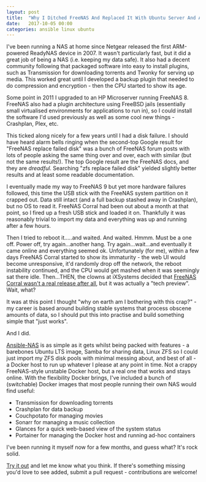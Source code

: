 ```yaml
---
layout: post
title:  "Why I Ditched FreeNAS And Replaced It With Ubuntu Server And Ansible"
date:   2017-10-05 00:00
categories: ansible linux ubuntu
---
```


I've been running a NAS at home since Netgear released the first ARM-powered ReadyNAS device in 2007. It wasn't particularly fast, 
but it did a great job of being a NAS (i.e. keeping my data safe). It also had a decent community following that packaged software 
into easy to install plugins, such as Transmission for downloading torrents and Twonky for serving up media. This worked great until 
I developed a backup plugin that needed to do compression and encryption - then the CPU started to show its age. 

Some point in 2011 I upgraded to an HP Microserver running FreeNAS 8. FreeNAS also had a plugin architecture using FreeBSD jails 
(essentially small virtualised environments for applications to run in), so I could install the software I'd used previously as well as 
some cool new things - Crashplan, Plex, etc. 

This ticked along nicely for a few years until I had a disk failure. I should have heard alarm bells ringing when the second-top Google 
result for "FreeNAS replace failed disk" was a bunch of FreeNAS forum posts with lots of people asking the same thing over and over, 
each with similar (but not the same results!). The top Google result are the FreeNAS docs, and they are *dreadful*. 
Searching "zfs replace failed disk" yielded slightly better results and at least some readable documentation.

I eventually made my way to FreeNAS 9 but yet more hardware failures followed, 
this time the USB stick with the FreeNAS system partition on it crapped out. Data still intact (and a full backup stashed 
away in Crashplan), but no OS to read it. FreeNAS Corral had been out about a month at that point, so I fired up a fresh 
USB stick and loaded it on. Thankfully it was reasonably trivial to import my data and everything was up and running after a few hours. 

Then I tried to reboot it.....and waited. And waited. Hmmm. Must be a one off. Power off, try again...another hang. 
Try again...wait...and eventually it came online and everything seemed ok. Unfortunately (for me), within a few days FreeNAS Corral 
started to show its immaturity - the web UI would become unresponsive, it'd randomly drop off the network, 
the reboot instability continued, and the CPU would get mashed when it was seemingly sat there idle. Then...THEN, the clowns at 
iXSystems decided that [FreeNAS Corral wasn't a real release after all](https://www.theregister.co.uk/2017/04/18/freenas_downgrades_latest_release_to_tech_preview/), 
but it was actually a "tech preview". Wait, what?

It was at this point I thought "why on earth am I bothering with this crap?" - my career is based around building stable systems 
that process obscene amounts of data, so I should put this into practise and build something simple that "just works". 

And I did. 

[Ansible-NAS](https://github.com/davestephens/ansible-nas) is as simple as it gets whilst being packed with features - a barebones Ubuntu LTS image, Samba for sharing data, 
Linux ZFS so I could just import my ZFS disk pools with minimal messing about, and best of all - a Docker host to run up whatever 
I please at any point in time. Not a crappy FreeNAS-style unstable Docker host, but a real one that works and stays online. With the 
flexibility Docker brings, I've included a bunch of (switchable) Docker images that most people running their own NAS would find useful:

- Transmission for downloading torrents
- Crashplan for data backup
- Couchpotato for managing movies
- Sonarr for managing a music collection
- Glances for a quick web-based view of the system status
- Portainer for managing the Docker host and running ad-hoc containers

I've been running it myself now for a few months, and guess what? It's rock solid. 

[Try it out](https://github.com/davestephens/ansible-nas) and let me know what you think. If there's something missing you'd love to 
see added, submit a pull request - contributions are welcome!
